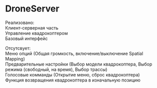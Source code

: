 # DroneServer
Реализовано:<br />
Клиент-серверная часть<br />
Управление квадрокоптером<br />
Базовый интерфейс

Отсутсвует:<br />
Меню опций (Общая громкость, включение/выключение Spatial Mapping)<br />
Предварительные настройки (Выбор модели квадрокоптера, Выбор режима (свободный, на время), Выбор трассы)<br />
Голосовые комманды (Открытие меню, сброс квадрокоптера)<br />
Функция возвращения квадрокоптера в изначальную позицию<br />
